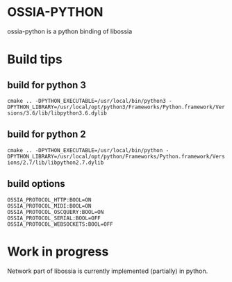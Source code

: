 # OSSIA-PYTHON

ossia-python is a python binding of libossia
# Build tips

## build for python 3
`cmake .. -DPYTHON_EXECUTABLE=/usr/local/bin/python3 -DPYTHON_LIBRARY=/usr/local/opt/python3/Frameworks/Python.framework/Versions/3.6/lib/libpython3.6.dylib`

## build for python 2
`cmake .. -DPYTHON_EXECUTABLE=/usr/local/bin/python -DPYTHON_LIBRARY=/usr/local/opt/python/Frameworks/Python.framework/Versions/2.7/lib/libpython2.7.dylib`

## build options
`OSSIA_PROTOCOL_HTTP:BOOL=ON`    
`OSSIA_PROTOCOL_MIDI:BOOL=ON`    
`OSSIA_PROTOCOL_OSCQUERY:BOOL=ON`    
`OSSIA_PROTOCOL_SERIAL:BOOL=OFF`    
`OSSIA_PROTOCOL_WEBSOCKETS:BOOL=OFF`    

# Work in progress
Network part of libossia is currently implemented (partially) in python.    

